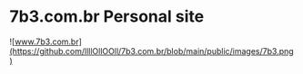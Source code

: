 # 7b3.com.br Personal site

![www.7b3.com.br](https://github.com/llllOllOOll/7b3.com.br/blob/main/public/images/7b3.png)



